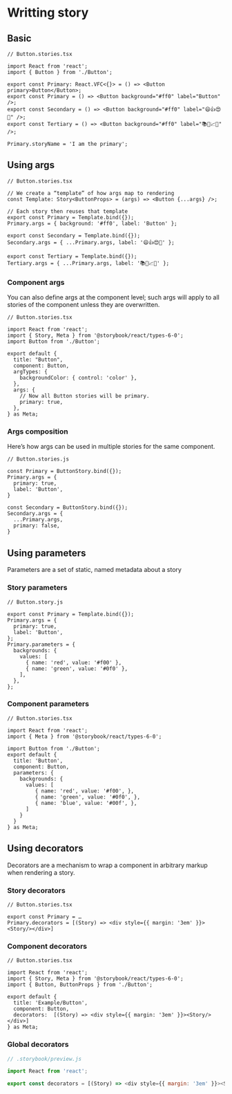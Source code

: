 # Writting story

## Basic

```tsx
// Button.stories.tsx

import React from 'react';
import { Button } from './Button';

export const Primary: React.VFC<{}> = () => <Button primary>Button</Button>;
export const Primary = () => <Button background="#ff0" label="Button" />;
export const Secondary = () => <Button background="#ff0" label="😄👍😍💯" />;
export const Tertiary = () => <Button background="#ff0" label="📚📕📈🤓" />;

Primary.storyName = 'I am the primary';
```


## Using args

```tsx
// Button.stories.tsx

// We create a “template” of how args map to rendering
const Template: Story<ButtonProps> = (args) => <Button {...args} />;

// Each story then reuses that template
export const Primary = Template.bind({});
Primary.args = { background: '#ff0', label: 'Button' };

export const Secondary = Template.bind({});
Secondary.args = { ...Primary.args, label: '😄👍😍💯' };

export const Tertiary = Template.bind({});
Tertiary.args = { ...Primary.args, label: '📚📕📈🤓' };
```

### Component args

You can also define args at the component level; such args will apply to all stories of the component unless they are overwritten.

```tsx
// Button.stories.tsx

import React from 'react';
import { Story, Meta } from '@storybook/react/types-6-0';
import Button from './Button';

export default {
  title: "Button",
  component: Button,
  argTypes: {
    backgroundColor: { control: 'color' },
  },
  args: {
    // Now all Button stories will be primary.
    primary: true,
  },
} as Meta;
```

### Args composition

Here’s how args can be used in multiple stories for the same component.

```tsx
// Button.stories.js

const Primary = ButtonStory.bind({});
Primary.args = {
  primary: true,
  label: 'Button',
}

const Secondary = ButtonStory.bind({});
Secondary.args = {
  ...Primary.args,
  primary: false,
}
```


## Using parameters

Parameters are a set of static, named metadata about a story

### Story parameters

```tsx
// Button.story.js

export const Primary = Template.bind({});
Primary.args = {
  primary: true,
  label: 'Button',
};
Primary.parameters = {
  backgrounds: {
    values: [
      { name: 'red', value: '#f00' },
      { name: 'green', value: '#0f0' },
    ],
  },
};
```

### Component parameters

```tsx
// Button.stories.tsx

import React from 'react';
import { Meta } from '@storybook/react/types-6-0';

import Button from './Button';
export default {
  title: 'Button',
  component: Button,
  parameters: {
    backgrounds: {
      values: [
         { name: 'red', value: '#f00', },
         { name: 'green', value: '#0f0', },
         { name: 'blue', value: '#00f', },
      ]
    }
  }
} as Meta;
```


## Using decorators

Decorators are a mechanism to wrap a component in arbitrary markup when rendering a story.

### Story decorators

```tsx
// Button.stories.tsx

export const Primary = …
Primary.decorators = [(Story) => <div style={{ margin: '3em' }}><Story/></div>]
```


### Component decorators

```tsx
// Button.stories.tsx

import React from 'react';
import { Story, Meta } from '@storybook/react/types-6-0';
import { Button, ButtonProps } from './Button';

export default {
  title: 'Example/Button',
  component: Button,
  decorators:  [(Story) => <div style={{ margin: '3em' }}><Story/></div>]
} as Meta;
```

### Global decorators

```js
// .storybook/preview.js

import React from 'react';

export const decorators = [(Story) => <div style={{ margin: '3em' }}><Story/></div>];
```
